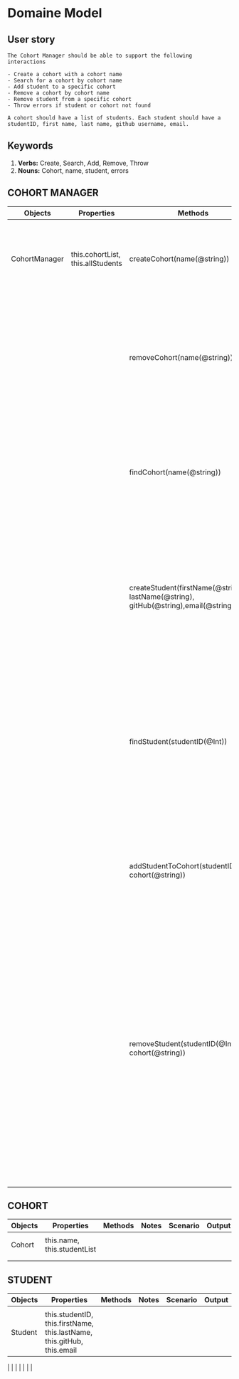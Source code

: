 # Domaine Model

## User story

```
The Cohort Manager should be able to support the following interactions

- Create a cohort with a cohort name
- Search for a cohort by cohort name
- Add student to a specific cohort
- Remove a cohort by cohort name
- Remove student from a specific cohort
- Throw errors if student or cohort not found

A cohort should have a list of students. Each student should have a studentID, first name, last name, github username, email.
```

## Keywords

1. **Verbs:** Create, Search, Add, Remove, Throw
2. **Nouns:** Cohort, name, student, errors

## COHORT MANAGER

Objects | Properties | Methods | Notes | Scenario | Output | Example
------- | ---------- | -------- | ----- | -------- | ------ | -------
| | | | | | |
CohortManager | this.cohortList, this.allStudents | createCohort(name(@string)) | a new cohort starting next month, a teacher creates a new class | a parameter is inputed | will return a new cohort class with a name and add it to this.cohortList |`Cohort {constructor() { this.name = name, this.studentList = []}}`
| | | | | no parameter added | throws an error stating "Cohort needs a name!" | `"Error: "Cohort needs a name!"`
| | | removeCohort(name(@string))| a teacher no longer needs cohort data | a name is inputed and it valid | found cohort is removed from this.cohortList | `this.cohortList = []`
| | | | | a name is inputed and it not found | throws an error | `Error: "No cohort found with that name"`
| | | | |No parameter is entered | Throwns an error | `Error: "Please enter a cohort name"`
| | | findCohort(name(@string)) | a teacher wants to find a specific cohort | a valid cohort name is inputted |returns the cohort object | `Cohort { name: name, studentList = []}`
| | | | | no paramter is inputed |throws an error | `"Error: 'please enter a cohort name'"`
| | | | |no cohort by that name is found |throws an error |`"Error: 'no cohort found'`
| | |createStudent(firstName(@string), lastName(@string), gitHub(@string),email(@string)) | A teacher wants to create a new student profile | valid parameters added | returns the student object with as many details as possible and adds to allStudents list  | `Student {studentID: 1, firstName: Steve, lastName: Stevenson, this.gitHub: Steveyboy, this.email: steve@hotmail.com}`
| | | | | only a name was added | returns object with only a name and empty strings | `Student {studentID: 1, firstName: Steve, lastName: '', this.gitHub: '', this.email: ''}`
| | | | | No parameter added| throws an error |`"Error: please enter a name to add student"`
| | | findStudent(studentID(@Int))| a teacher wantes to find specific student from allStudents list |returns student object |if valid ID is inputted |`Student {studentID: 1, firstName: Steve, lastName: Stevenson, this.gitHub: Steveyboy, this.email: steve@hotmail.com}`
| | | | |if ID is not found | throws an error |`"Error: 'student not found'`
| | | | |if no parameter was inputted |throws an error |`"Error: 'please enter a student ID'`
| | | addStudentToCohort(studentID(@int), cohort(@string)) | a teacher wants to specify which cohort the student belongs in|a valid studentID and cohort inputed | pushes student to corresponding cohort |`Student {studentID: 1, firstName: Steve, lastName: Stevenson, this.gitHub: Steveyboy, this.email: steve@hotmail.com}`
| | | | |if one of the parameters is left empty |throws an error |`"Error: please enter student and cohort`
| | | | |if parameter does not match a student or cohort | throws an error| `"Could not find student or cohort"`
| | | removeStudent(studentID(@Int), cohort(@string))|a teacher would like to remove a student from the student list or a specific cohort | if a valid studentID and a cohort is inputed |The corresponding student is removed from the corresponding cohort | `Student {studentID: 1, firstName: Steve, lastName: Stevenson, this.gitHub: Steveyboy, this.email: steve@hotmail.com}`
| | | | |if only a studentID is inputed | removes that student from allStudents list| `allStudents = []`
| | | | |if only a cohort is entered |throws an error | `"Error: please enter a student`
| | | | | if student or cohort does not exist | throws an error |`"Error: student or cohort does not exist`

## COHORT

Objects | Properties | Methods | Notes | Scenario | Output | Example
------- | ---------- | -------- | ----- | -------- | ------ | -------
| | | | | | |
| Cohort | this.name, this.studentList |||||
| | | | | | |
| | | | | | |

## STUDENT

Objects | Properties | Methods | Notes | Scenario | Output | Example
------- | ---------- | -------- | ----- | -------- | ------ | -------
| | | | | | |
| Student |this.studentID, this.firstName, this.lastName, this.gitHub, this.email | | | | |

| | | | | | |